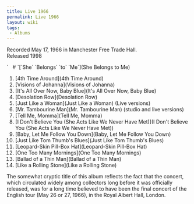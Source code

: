 ```yaml
---
title: Live 1966
permalink: Live 1966
layout: wiki
tags:
 - Albums
---
```


Recorded May 17, 1966 in Manchester Free Trade Hall.  
Released 1998

<div id="songs">
`   # `[`She` `Belongs` `to` `Me`](She Belongs to Me)

1.  [4th Time Around](4th Time Around)
2.  [Visions of Johanna](Visions of Johanna)
3.  [It's All Over Now, Baby
    Blue](It's All Over Now, Baby Blue)
4.  [Desolation Row](Desolation Row)
5.  [Just Like a Woman](Just Like a Woman) (Live versions)
6.  [Mr. Tambourine Man](Mr. Tambourine Man) (studio and live
    versions)
7.  [Tell Me, Momma](Tell Me, Momma)
8.  [I Don't Believe You (She Acts Like We Never Have
    Met)](I Don't Believe You (She Acts Like We Never Have Met)) 
9.  [Baby, Let Me Follow You
    Down](Baby, Let Me Follow You Down)
10. [Just Like Tom Thumb's
    Blues](Just Like Tom Thumb's Blues)
11. [Leopard-Skin Pill-Box Hat](Leopard-Skin Pill-Box Hat)
12. [One Too Many Mornings](One Too Many Mornings)
13. [Ballad of a Thin Man](Ballad of a Thin Man)
14. [Like a Rolling Stone](Like a Rolling Stone)

</div>
<div id="intro">
The somewhat cryptic title of this album reflects the fact that the
concert, which circulated widely among collectors long before it was
officially released, was for a long time believed to have been the final
concert of the English tour (May 26 or 27, 1966), in the Royal Albert
Hall, London.

</div>


